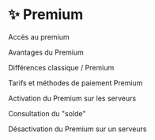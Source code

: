 # ✨ Premium

Accès au premium

Avantages du Premium

Différences classique / Premium

Tarifs et méthodes de paiement Premium

Activation du Premium sur les serveurs

Consultation du "solde"

Désactivation du Premium sur un serveurs

